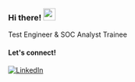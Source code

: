 ### Hi there! <img src="https://emojis.slackmojis.com/emojis/images/1536351075/4594/blob-wave.gif" width="25"/>

Test Engineer & SOC Analyst Trainee 

#### Let's connect!
[<img alt="LinkedIn" src="https://img.shields.io/badge/LinkedIn-%230E76A8.svg?&style=for-the-badge&logo=LinkedIn&logoColor=white" />](https://www.linkedin.com/in/umtunal/)
